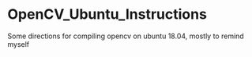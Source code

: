 # OpenCV_Ubuntu_Instructions
Some directions for compiling opencv on ubuntu 18.04, mostly to remind myself
